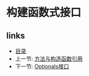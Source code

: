 # 构建函数式接口

## links
   * [目录](<README.md>)
   * 上一节: [方法与构造函数引用](<01.4.md>)
   * 下一节: [Optionals接口](<01.6.md>)